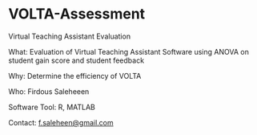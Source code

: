# VOLTA-Assessment
Virtual Teaching Assistant Evaluation

What: Evaluation of Virtual Teaching Assistant Software using ANOVA on student gain score and student feedback

Why: Determine the efficiency of VOLTA

Who: Firdous Saleheeen

Software Tool: R, MATLAB

Contact: f.saleheen@gmail.com
